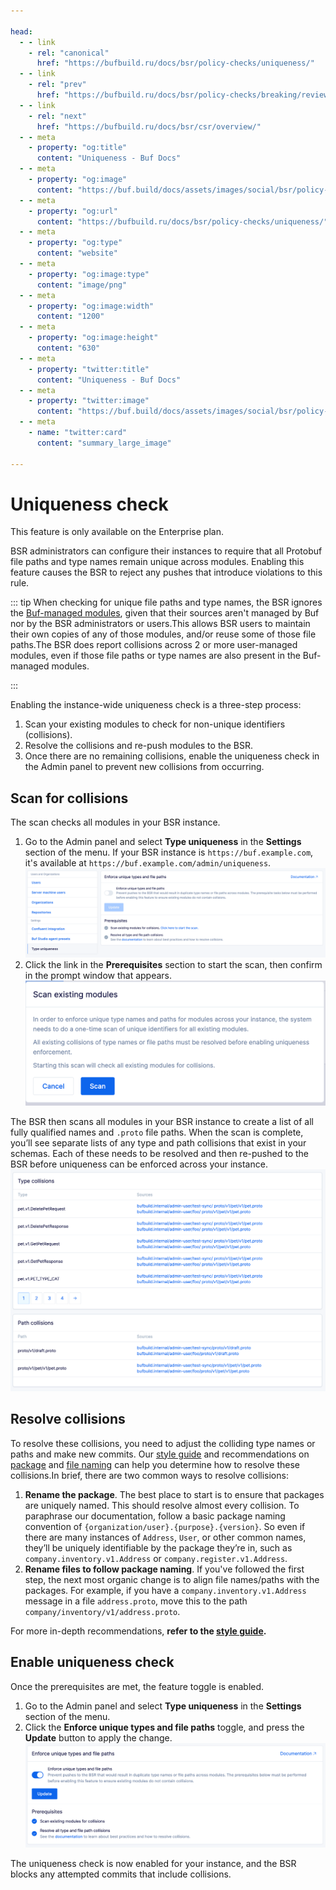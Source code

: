 ```yaml
---

head:
  - - link
    - rel: "canonical"
      href: "https://bufbuild.ru/docs/bsr/policy-checks/uniqueness/"
  - - link
    - rel: "prev"
      href: "https://bufbuild.ru/docs/bsr/policy-checks/breaking/review-commits/"
  - - link
    - rel: "next"
      href: "https://bufbuild.ru/docs/bsr/csr/overview/"
  - - meta
    - property: "og:title"
      content: "Uniqueness - Buf Docs"
  - - meta
    - property: "og:image"
      content: "https://buf.build/docs/assets/images/social/bsr/policy-checks/uniqueness.png"
  - - meta
    - property: "og:url"
      content: "https://bufbuild.ru/docs/bsr/policy-checks/uniqueness/"
  - - meta
    - property: "og:type"
      content: "website"
  - - meta
    - property: "og:image:type"
      content: "image/png"
  - - meta
    - property: "og:image:width"
      content: "1200"
  - - meta
    - property: "og:image:height"
      content: "630"
  - - meta
    - property: "twitter:title"
      content: "Uniqueness - Buf Docs"
  - - meta
    - property: "twitter:image"
      content: "https://buf.build/docs/assets/images/social/bsr/policy-checks/uniqueness.png"
  - - meta
    - name: "twitter:card"
      content: "summary_large_image"

---
```


# Uniqueness check

This feature is only available on the Enterprise plan.

BSR administrators can configure their instances to require that all Protobuf file paths and type names remain unique across modules. Enabling this feature causes the BSR to reject any pushes that introduce violations to this rule.

::: tip When checking for unique file paths and type names, the BSR ignores the [Buf-managed modules](../../admin/instance/managed-modules/), given that their sources aren't managed by Buf nor by the BSR administrators or users.This allows BSR users to maintain their own copies of any of those modules, and/or reuse some of those file paths.The BSR does report collisions across 2 or more user-managed modules, even if those file paths or type names are also present in the Buf-managed modules.

:::

Enabling the instance-wide uniqueness check is a three-step process:

1.  Scan your existing modules to check for non-unique identifiers (collisions).
2.  Resolve the collisions and re-push modules to the BSR.
3.  Once there are no remaining collisions, enable the uniqueness check in the Admin panel to prevent new collisions from occurring.

## Scan for collisions

The scan checks all modules in your BSR instance.

1.  Go to the Admin panel and select **Type uniqueness** in the **Settings** section of the menu. If your BSR instance is `https://buf.example.com`, it's available at `https://buf.example.com/admin/uniqueness`.![uniqueness panel overview](../../../images/bsr/policy-checks/overview.png)
2.  Click the link in the **Prerequisites** section to start the scan, then confirm in the prompt window that appears.![module scanning modal](../../../images/bsr/policy-checks/scan-modal.png)

The BSR then scans all modules in your BSR instance to create a list of all fully qualified names and `.proto` file paths. When the scan is complete, you’ll see separate lists of any type and path collisions that exist in your schemas. Each of these needs to be resolved and then re-pushed to the BSR before uniqueness can be enforced across your instance.![type and path collisions panel](../../../images/bsr/policy-checks/collisions.png)

## Resolve collisions

To resolve these collisions, you need to adjust the colliding type names or paths and make new commits. Our [style guide](../../../best-practices/style-guide/) and recommendations on [package](../../../reference/protobuf-files-and-packages/#packages) and [file naming](../../../reference/protobuf-files-and-packages/#file-paths) can help you determine how to resolve these collisions.In brief, there are two common ways to resolve collisions:

1.  **Rename the package**. The best place to start is to ensure that packages are uniquely named. This should resolve almost every collision. To paraphrase our documentation, follow a basic package naming convention of `{organization/user}.{purpose}.{version}`. So even if there are many instances of `Address`, `User`, or other common names, they’ll be uniquely identifiable by the package they’re in, such as `company.inventory.v1.Address` or `company.register.v1.Address`.
2.  **Rename files to follow package naming**. If you've followed the first step, the next most organic change is to align file names/paths with the packages. For example, if you have a `company.inventory.v1.Address` message in a file `address.proto`, move this to the path `company/inventory/v1/address.proto`.

For more in-depth recommendations, **refer to the [style guide](../../../best-practices/style-guide/).**

## Enable uniqueness check

Once the prerequisites are met, the feature toggle is enabled.

1.  Go to the Admin panel and select **Type uniqueness** in the **Settings** section of the menu.
2.  Click the **Enforce unique types and file paths** toggle, and press the **Update** button to apply the change.![enforcement toggle](../../../images/bsr/policy-checks/enforce-toggle.png)

The uniqueness check is now enabled for your instance, and the BSR blocks any attempted commits that include collisions.
